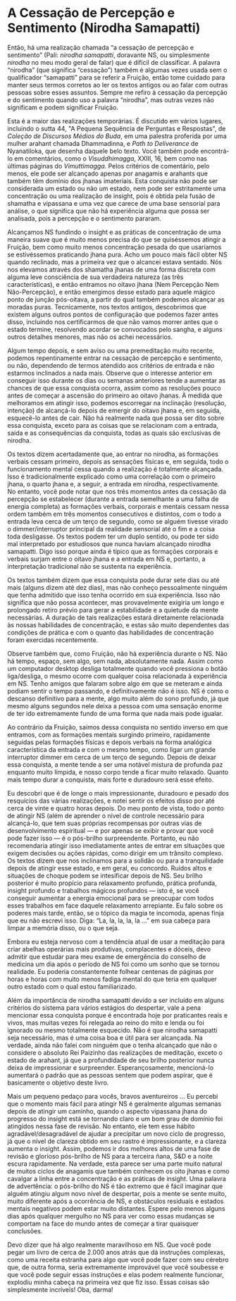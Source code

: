 # A Cessação de Percepção e Sentimento (Nirodha Samapatti)

Então, há uma realização chamada “a cessação de percepção e sentimento” (Pali: _nirodha samapatti_, doravante NS, ou simplesmente _nirodha_ no meu modo geral de falar) que é difícil de classificar. A palavra “nirodha” (que significa “cessação”) também é algumas vezes usada sem o qualificador “samapatti” para se referir a Fruição, então tome cuidado para manter seus termos corretos ao ler os textos antigos ou ao falar com outras pessoas sobre esses assuntos. Sempre me refiro à cessação da percepção e do sentimento quando uso a palavra “nirodha”, mas outras vezes não significam e podem significar Fruição.

Esta é a maior das realizações temporárias. É discutido em vários lugares, incluindo o sutta 44, "A Pequena Sequência de Perguntas e Respostas", de _Coleção de Discursos Médios do Buda_, em uma palestra proferida por uma mulher arahant chamada Dhammadinna, e _Path to Deliverance_ de Nyanatiloka, que desenha daquele belo texto. Você também pode encontrá-lo em comentários, como o _Visuddhimagga_, XXIII, 16, bem como nas últimas páginas do _Vimuttimagga_. Pelos critérios de comentário, pelo menos, ele pode ser alcançado apenas por anagamis e arahants que também têm domínio dos jhanas imateriais. Esta conquista não pode ser considerada um estado ou não um estado, nem pode ser estritamente uma concentração ou uma realização de insight, pois é obtida pela fusão de shamatha e vipassana e uma vez que carece de uma base sensorial para análise, o que significa que não há experiência alguma que possa ser analisada, pois a percepção e o sentimento pararam.

Alcançamos NS fundindo o insight e as práticas de concentração de uma maneira suave que é muito menos precisa do que se quiséssemos atingir a Fruição, bem como muito menos concentração pesada do que usaríamos se estivéssemos praticando jhana pura. Acho um pouco mais fácil obter NS quando reclinado, mas a primeira vez que o alcancei estava sentado. Nós nos elevamos através dos shamatha jhanas de uma forma discreta com alguma leve consciência de sua verdadeira natureza (as três características), e então entramos no oitavo jhana (Nem Percepção Nem Não-Percepção), e então emergimos desse estado para aquele mágico ponto de junção pós-oitava, a partir do qual também podemos alcançar as moradas puras. Tecnicamente, nos textos antigos, descobrimos que existem alguns outros pontos de configuração que podemos fazer antes disso, incluindo nos certificarmos de que não vamos morrer antes que o estado termine, resolvendo acordar se convocados pelo sangha, e alguns outros detalhes menores, mas não os achei necessários.

Algum tempo depois, e sem aviso ou uma premeditação muito recente, podemos repentinamente entrar na cessação de percepção e sentimento, ou não, dependendo de termos atendido aos critérios de entrada e não estarmos inclinados a nada mais. Observe que o interesse anterior em conseguir isso durante os dias ou semanas anteriores tende a aumentar as chances de que essa conquista ocorra, assim como as resoluções pouco antes de começar a ascensão do primeiro ao oitavo jhanas. À medida que melhoramos em atingir isso, podemos escorregar na inclinação (resolução, intenção) de alcançá-lo depois de emergir do oitavo jhana e, em seguida, esquecê-lo antes de cair. Não há realmente nada que possa ser dito sobre essa conquista, exceto para as coisas que se relacionam com a entrada, saída e as consequências da conquista, todas as quais são exclusivas de nirodha.

Os textos dizem acertadamente que, ao entrar no nirodha, as formações verbais cessam primeiro, depois as sensações físicas e, em seguida, todo o funcionamento mental cessa quando a realização é totalmente alcançada. Isso é tradicionalmente explicado como uma correlação com o primeiro jhana, o quarto jhana e, a seguir, a entrada em nirodha, respectivamente. No entanto, você pode notar que nos três momentos antes da cessação da percepção se estabelecer (durante a entrada semelhante a uma falha de energia completa) as formações verbais, corporais e mentais cessam nessa ordem também em três momentos consecutivos e distintos, com o todo a entrada leva cerca de um terço de segundo, como se alguém tivesse virado o dimmer/interruptor principal da realidade sensorial até o fim e a coisa toda desligasse. Os textos podem ter um duplo sentido, ou pode ter sido mal interpretado por estudiosos que nunca haviam alcançado nirodha samapatti. Digo isso porque ainda é típico que as formações corporais e verbais surjam entre o oitavo jhana e a entrada em NS e, portanto, a interpretação tradicional não se sustenta na experiência.

Os textos também dizem que essa conquista pode durar sete dias ou até mais (alguns dizem até dez dias), mas não conheço pessoalmente ninguém que tenha admitido que isso tenha ocorrido em sua experiência. Isso não significa que não possa acontecer, mas provavelmente exigiria um longo e prolongado retiro prévio para gerar a estabilidade e a quietude da mente necessárias. A duração de tais realizações estará diretamente relacionada às nossas habilidades de concentração, e estas são muito dependentes das condições de prática e com o quanto das habilidades de concentração foram exercidas recentemente.

Observe também que, como Fruição, não há experiência durante o NS. Não há tempo, espaço, sem algo, sem nada, absolutamente nada. Assim como um computador desktop desliga totalmente quando você pressiona o botão liga/desliga, o mesmo ocorre com qualquer coisa relacionada à experiência em NS. Tenho amigos que falaram sobre algo em que se meteram e ainda podiam sentir o tempo passando, e definitivamente não é isso. NS é como o descanso definitivo para a mente, algo muito além do sono profundo, já que mesmo alguns segundos nele deixa a pessoa com uma sensação enorme de ter ido extremamente fundo de uma forma que nada mais pode igualar.

Ao contrário da Fruição, saímos dessa conquista no sentido inverso em que entramos, com as formações mentais surgindo primeiro, rapidamente seguidas pelas formações físicas e depois verbais na forma analógica característica da entrada e com o mesmo tempo, como ligar um grande interruptor dimmer em cerca de um terço de segundo. Depois de deixar essa conquista, a mente tende a ser uma notável mistura de profunda paz enquanto muito límpida, e nosso corpo tende a ficar muito relaxado. Quanto mais tempo durar a conquista, mais forte e duradouro será esse efeito.

Eu descobri que é de longe o mais impressionante, duradouro e pesado dos resquícios das várias realizações, e notei sentir os efeitos disso por até cerca de vinte e quatro horas depois. Do meu ponto de vista, todo o ponto de atingir NS (além de aprender o nível de controle necessário para alcançá-lo, que tem suas próprias recompensas por outras vias de desenvolvimento espiritual — e por apenas se exibir e provar que você pode fazer isso — é o pós-brilho surpreendente. Portanto, eu não recomendaria atingir isso imediatamente antes de entrar em situações que exigem decisões ou ações rápidas, como dirigir em um trânsito complexo. Os textos dizem que nos inclinamos para a solidão ou para a tranquilidade depois de atingir esse estado, e em geral, eu concordo. Ruídos altos e situações de choque podem se intesificar depois de NS. Seu brilho posterior é muito propício para relaxamento profundo, prática profunda, insight profundo e trabalhos mágicos profundos — isto é, se você conseguir aumentar a energia emocional para se preocupar com todos esses trabalhos em face daquele relaxamento arrepiante. Eu falo sobre os poderes mais tarde, então, se o tópico da magia te incomoda, apenas finja que eu não escrevi isso. Diga: “La, la, la, la, la ...” em sua cabeça para limpar a memória disso, ou o que seja.

Embora eu esteja nervoso com a tendência atual de usar a meditação para criar abelhas operárias mais produtivas, complacentes e dóceis, devo admitir que estudar para meu exame de emergência do conselho de medicina um dia após o período de NS foi como um sonho que se tornou realidade. Eu poderia constantemente folhear centenas de páginas por horas e horas com muito menos fadiga mental do que teria em qualquer outro estado com o qual estou familiarizado.

Além da importância de nirodha samapatti devido a ser incluído em alguns critérios do sistema para vários estágios do despertar, vale a pena mencionar essa conquista porque é encontrada hoje por praticantes reais e vivos, mas muitas vezes foi relegada ao reino do mito e lenda ou foi ignorado ou mesmo totalmente esquecido. Não é que nirodha samapatti seja necessário, mas é uma coisa boa e útil para ser alcançada. Na verdade, ainda não falei com ninguém que o tenha alcançado que não o considere o absoluto Rei Paizinho das realizações de meditação, exceto o estado de arahant, já que a profundidade de seu brilho posterior nunca deixa de impressionar e surpreender. Esperançosamente, mencioná-lo aumentará o padrão que as pessoas sentem que podem aspirar, que é basicamente o objetivo deste livro.

Mais um pequeno pedaço para vocês, bravos aventureiros ... Eu percebi que o momento mais fácil para atingir NS é geralmente algumas semanas depois de atingir um caminho, quando o aspecto vipassana jhana do progresso do insight está se tornando claro e um bom grau de domínio foi atingidos nessa fase de revisão. No entanto, ele tem esse hábito agradável/desagradável de ajudar a precipitar um novo ciclo de progresso, já que o nível de clareza obtido em seu rastro é impressionante, e a clareza aumenta o insight. Assim, podemos ir dos melhores altos de uma fase de revisão e glorioso pós-brilho de NS para a terceira ñana, S&D e a noite escura rapidamente. Na verdade, esta parece ser uma parte muito natural de muitos ciclos de anagamis que também conhecem os oito jhanas e como cavalgar a linha entre a concentração e as práticas de insight. Uma palavra de advertência: o pós-brilho do NS é tão extremo que é fácil imaginar que alguém atingiu algum novo nível de despertar, pois a mente se sente muito, muito diferente após a ocorrência de NS, e obstáculos residuais e estados mentais negativos podem estar muito distantes. Espere pelo menos alguns dias após qualquer mergulho no NS para ver como essas mudanças se comportam na face do mundo antes de começar a tirar quaisquer conclusões.

Devo dizer que há algo realmente maravilhoso em NS. Que você pode pegar um livro de cerca de 2.000 anos atrás que dá instruções complexas, como uma receita estranha para algo que você pode fazer com seu cérebro que, de outra forma, seria extremamente improvável que você soubesse e que você pode seguir essas instruções e elas podem realmente funcionar, explodiu minha cabeça na primeira vez que fiz isso. Essas coisas são simplesmente incríveis! Oba, darma!
